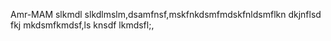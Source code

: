Amr-MAM
slkmdl
slkdlmslm,dsamfnsf,mskfnkdsmfmdskfnldsmflkn dkjnflsd fkj
mkdsmfkmdsf,ls
knsdf 
lkmdsfl;,
